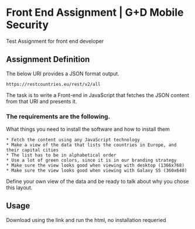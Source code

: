# Front End Assignment | G+D Mobile Security

Test Assignment for front end developer 

## Assignment Definition

The below URI provides a JSON format output.
```
https://restcountries.eu/rest/v2/all
```
The task is to write a Front-end in JavaScript that fetches the JSON content from that URI and
presents it.

### The requirements are the following.

What things you need to install the software and how to install them

```
* Fetch the content using any JavaScript technology
* Make a view of the data that lists the countries in Europe, and their capital cities
* The list has to be in alphabetical order
* Use a lot of green colors, since it is in our branding strategy
* Make sure the view looks good when viewing with desktop (1366x768)
* Make sure the view looks good when viewing with Galaxy S5 (360x640)
```

Define your own view of the data and be ready to talk about why you chose this layout.

## Usage

Download using the link and run the html, no installation requeried 


